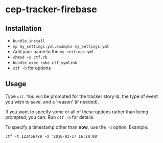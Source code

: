 # cep-tracker-firebase

## Installation
* `bundle install`
* `cp my_settings.yml.example my_settings.yml`
* Add your name to the `my_settings.yml`
* `chmod +x ctf.rb`
* `bundle exec rake ctf_symlink`
* `ctf -h` for options

## Usage
Type `ctf`. You will be prompted for the tracker story Id, the type of
event you wish to save, and a 'reason' (if needed).

If you want to specify some or all of these options rather than being
prompted, you can. Run `ctf -h` for details.

To specify a timestamp other than __now__, use the `-d` option. Example:

`ctf -t 123456789 -d '2016-03-17 16:20:00'`
